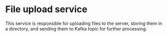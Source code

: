# File upload service

This service is responsible for uploading files to the server, storing them in a directory, and sending them to Kafka topic for further processing.